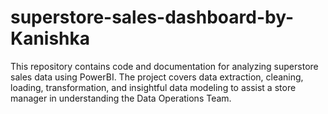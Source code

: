 # superstore-sales-dashboard-by-Kanishka
This repository contains code and documentation for analyzing superstore sales data using PowerBI. The project covers data extraction, cleaning, loading, transformation, and insightful data modeling to assist a store manager in understanding the Data Operations Team.
